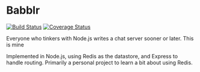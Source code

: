 Babblr
==========

[![Build Status](https://travis-ci.org/matthewbdaly/babblr.svg)](https://travis-ci.org/matthewbdaly/babblr)
[![Coverage Status](https://coveralls.io/repos/matthewbdaly/babblr/badge.png)](https://coveralls.io/r/matthewbdaly/babblr)

Everyone who tinkers with Node.js writes a chat server sooner or later. This is mine

Implemented in Node.js, using Redis as the datastore, and Express to handle routing. Primarily a personal project to learn a bit about using Redis.
